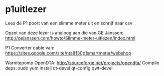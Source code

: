 p1uitlezer
==========

Lees de P1 poort van een slimme meter uit en schrijf naar csv

Opzet van deze lezer is analoog aan die van GE Janssen: http://gejanssen.com/howto/Slimme-meter-uitlezen/index.html

P1 Converter cable van: https://sites.google.com/site/nta8130p1smartmeter/webshop

Warmtepomp
OpenDTA: http://sourceforge.net/projects/opendta/
Compile deps:  sudo yum install qt-devel qt-config qwt-devel
